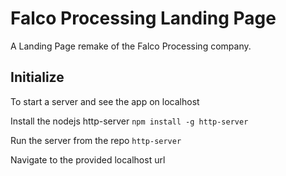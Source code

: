 # Falco Processing Landing Page

A Landing Page remake of the Falco Processing company.

## Initialize
To start a server and see the app on localhost

Install the nodejs http-server
```npm install -g http-server```

Run the server from the repo
```http-server```

Navigate to the provided localhost url
